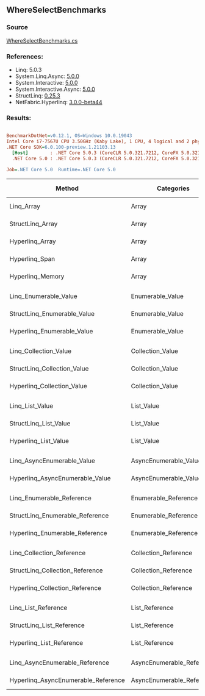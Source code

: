 ﻿## WhereSelectBenchmarks

### Source
[WhereSelectBenchmarks.cs](../NetFabric.Hyperlinq.Benchmarks/Benchmarks/WhereSelectBenchmarks.cs)

### References:
- Linq: 5.0.3
- System.Linq.Async: [5.0.0](https://www.nuget.org/packages/System.Linq.Async/5.0.0)
- System.Interactive: [5.0.0](https://www.nuget.org/packages/System.Interactive/5.0.0)
- System.Interactive.Async: [5.0.0](https://www.nuget.org/packages/System.Interactive.Async/5.0.0)
- StructLinq: [0.25.3](https://www.nuget.org/packages/StructLinq/0.25.3)
- NetFabric.Hyperlinq: [3.0.0-beta44](https://www.nuget.org/packages/NetFabric.Hyperlinq/3.0.0-beta44)

### Results:
``` ini

BenchmarkDotNet=v0.12.1, OS=Windows 10.0.19043
Intel Core i7-7567U CPU 3.50GHz (Kaby Lake), 1 CPU, 4 logical and 2 physical cores
.NET Core SDK=6.0.100-preview.1.21103.13
  [Host]        : .NET Core 5.0.3 (CoreCLR 5.0.321.7212, CoreFX 5.0.321.7212), X64 RyuJIT
  .NET Core 5.0 : .NET Core 5.0.3 (CoreCLR 5.0.321.7212, CoreFX 5.0.321.7212), X64 RyuJIT

Job=.NET Core 5.0  Runtime=.NET Core 5.0  

```
|                              Method |                Categories | Count |       Mean |    Error |   StdDev | Ratio | RatioSD |  Gen 0 | Gen 1 | Gen 2 | Allocated |
|------------------------------------ |-------------------------- |------ |-----------:|---------:|---------:|------:|--------:|-------:|------:|------:|----------:|
|                          Linq_Array |                     Array |   100 |   702.0 ns |  5.32 ns |  4.71 ns |  1.00 |    0.00 | 0.0496 |     - |     - |     104 B |
|                    StructLinq_Array |                     Array |   100 |   358.7 ns |  1.67 ns |  1.48 ns |  0.51 |    0.00 |      - |     - |     - |         - |
|                     Hyperlinq_Array |                     Array |   100 |   639.4 ns | 12.60 ns | 12.94 ns |  0.91 |    0.02 |      - |     - |     - |         - |
|                      Hyperlinq_Span |                     Array |   100 |   351.0 ns |  0.80 ns |  0.71 ns |  0.50 |    0.00 |      - |     - |     - |         - |
|                    Hyperlinq_Memory |                     Array |   100 |   351.2 ns |  1.84 ns |  1.72 ns |  0.50 |    0.00 |      - |     - |     - |         - |
|                                     |                           |       |            |          |          |       |         |        |       |       |           |
|               Linq_Enumerable_Value |          Enumerable_Value |   100 | 1,520.3 ns |  5.94 ns |  5.26 ns |  1.00 |    0.00 | 0.0725 |     - |     - |     152 B |
|         StructLinq_Enumerable_Value |          Enumerable_Value |   100 | 1,354.8 ns |  3.85 ns |  3.21 ns |  0.89 |    0.00 | 0.0153 |     - |     - |      32 B |
|          Hyperlinq_Enumerable_Value |          Enumerable_Value |   100 | 1,397.5 ns |  6.32 ns |  5.91 ns |  0.92 |    0.00 | 0.0153 |     - |     - |      32 B |
|                                     |                           |       |            |          |          |       |         |        |       |       |           |
|               Linq_Collection_Value |          Collection_Value |   100 | 1,526.6 ns | 10.32 ns |  9.15 ns |  1.00 |    0.00 | 0.0725 |     - |     - |     152 B |
|         StructLinq_Collection_Value |          Collection_Value |   100 | 1,344.8 ns |  5.53 ns |  4.91 ns |  0.88 |    0.01 | 0.0153 |     - |     - |      32 B |
|          Hyperlinq_Collection_Value |          Collection_Value |   100 | 1,325.3 ns |  6.81 ns |  6.03 ns |  0.87 |    0.01 | 0.0153 |     - |     - |      32 B |
|                                     |                           |       |            |          |          |       |         |        |       |       |           |
|                     Linq_List_Value |                List_Value |   100 | 1,538.5 ns |  6.01 ns |  5.02 ns |  1.00 |    0.00 | 0.0725 |     - |     - |     152 B |
|               StructLinq_List_Value |                List_Value |   100 |   759.1 ns |  3.32 ns |  3.11 ns |  0.49 |    0.00 |      - |     - |     - |         - |
|                Hyperlinq_List_Value |                List_Value |   100 |   852.1 ns |  4.14 ns |  3.67 ns |  0.55 |    0.00 |      - |     - |     - |         - |
|                                     |                           |       |            |          |          |       |         |        |       |       |           |
|          Linq_AsyncEnumerable_Value |     AsyncEnumerable_Value |   100 | 5,654.8 ns | 20.70 ns | 18.35 ns |  1.00 |    0.00 | 0.0839 |     - |     - |     176 B |
|     Hyperlinq_AsyncEnumerable_Value |     AsyncEnumerable_Value |   100 | 5,684.7 ns | 18.72 ns | 17.51 ns |  1.00 |    0.01 | 0.1068 |     - |     - |     224 B |
|                                     |                           |       |            |          |          |       |         |        |       |       |           |
|           Linq_Enumerable_Reference |      Enumerable_Reference |   100 | 1,214.3 ns |  5.50 ns |  5.14 ns |  1.00 |    0.00 | 0.0725 |     - |     - |     152 B |
|     StructLinq_Enumerable_Reference |      Enumerable_Reference |   100 |   865.9 ns |  5.05 ns |  4.47 ns |  0.71 |    0.00 | 0.0153 |     - |     - |      32 B |
|      Hyperlinq_Enumerable_Reference |      Enumerable_Reference |   100 |   862.3 ns |  2.26 ns |  1.88 ns |  0.71 |    0.00 | 0.0153 |     - |     - |      32 B |
|                                     |                           |       |            |          |          |       |         |        |       |       |           |
|           Linq_Collection_Reference |      Collection_Reference |   100 | 1,215.4 ns |  3.19 ns |  2.83 ns |  1.00 |    0.00 | 0.0725 |     - |     - |     152 B |
|     StructLinq_Collection_Reference |      Collection_Reference |   100 |   873.8 ns |  3.37 ns |  2.99 ns |  0.72 |    0.00 | 0.0153 |     - |     - |      32 B |
|      Hyperlinq_Collection_Reference |      Collection_Reference |   100 |   941.5 ns |  3.10 ns |  2.90 ns |  0.77 |    0.00 | 0.0153 |     - |     - |      32 B |
|                                     |                           |       |            |          |          |       |         |        |       |       |           |
|                 Linq_List_Reference |            List_Reference |   100 | 1,268.8 ns |  6.14 ns |  5.45 ns |  1.00 |    0.00 | 0.0725 |     - |     - |     152 B |
|           StructLinq_List_Reference |            List_Reference |   100 |   894.6 ns |  3.74 ns |  3.13 ns |  0.71 |    0.00 | 0.0153 |     - |     - |      32 B |
|            Hyperlinq_List_Reference |            List_Reference |   100 |   848.6 ns |  2.93 ns |  2.60 ns |  0.67 |    0.00 |      - |     - |     - |         - |
|                                     |                           |       |            |          |          |       |         |        |       |       |           |
|      Linq_AsyncEnumerable_Reference | AsyncEnumerable_Reference |   100 | 5,440.3 ns | 14.08 ns | 11.75 ns |  1.00 |    0.00 | 0.0839 |     - |     - |     176 B |
| Hyperlinq_AsyncEnumerable_Reference | AsyncEnumerable_Reference |   100 | 5,613.7 ns | 15.16 ns | 13.44 ns |  1.03 |    0.00 | 0.1068 |     - |     - |     224 B |
